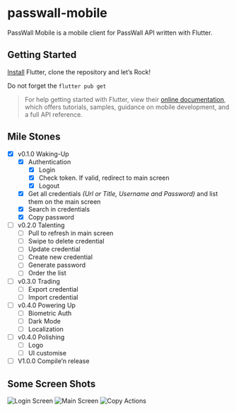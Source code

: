 # passwall-mobile

PassWall Mobile is a mobile client for PassWall API written with Flutter.

## Getting Started

[Install](https://flutter.dev/docs/get-started/install) Flutter, clone the repository  and let’s Rock!

Do not forget the  `flutter pub get` 

> For help getting started with Flutter, view their [online documentation](https://flutter.dev/docs), which offers tutorials, samples, guidance on mobile development, and a full API reference.

## Mile Stones

- [x] v0.1.0 Waking-Up
	- [x] Authentication
		- [x] Login
		- [x] Check token. If valid, redirect to main screen
		- [x] Logout
	- [x] Get all credentials *(Url or Title, Username and Password)* and list them on the main screen
	- [x] Search in credentials
	- [x] Copy password
- [ ] v0.2.0 Talenting
	- [ ] Pull to refresh in main screen
	- [ ] Swipe to delete credential
	- [ ] Update credential
	- [ ] Create new credential
	- [ ] Generate password
	- [ ] Order the list
- [ ] v0.3.0 Trading
	- [ ] Export credential
	- [ ] Import credential
- [ ] v0.4.0 Powering Up
	- [ ] Biometric Auth
	- [ ] Dark Mode
	- [ ] Localization
- [ ] v0.4.0 Polishing
	- [ ] Logo
	- [ ] UI customise  
- [ ] V1.0.0 Compile’n release

## Some Screen Shots
![Login Screen](screenshots/login.png)
![Main Screen](screenshots/main.png)
![Copy Actions](screenshots/copy.png)